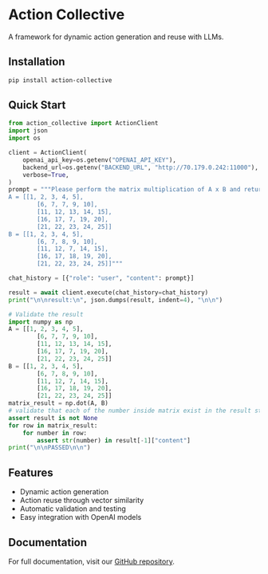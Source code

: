 # Action Collective

A framework for dynamic action generation and reuse with LLMs.

## Installation

```bash
pip install action-collective
```

## Quick Start

```python
from action_collective import ActionClient
import json
import os

client = ActionClient(
    openai_api_key=os.getenv("OPENAI_API_KEY"),
    backend_url=os.getenv("BACKEND_URL", "http://70.179.0.242:11000"),
    verbose=True,
)
prompt = """Please perform the matrix multiplication of A x B and return the result, here are the variables:
A = [[1, 2, 3, 4, 5],
        [6, 7, 7, 9, 10],
        [11, 12, 13, 14, 15],
        [16, 17, 7, 19, 20],
        [21, 22, 23, 24, 25]]
B = [[1, 2, 3, 4, 5],
        [6, 7, 8, 9, 10],
        [11, 12, 7, 14, 15],
        [16, 17, 18, 19, 20],
        [21, 22, 23, 24, 25]]"""

chat_history = [{"role": "user", "content": prompt}]

result = await client.execute(chat_history=chat_history)
print("\n\nresult:\n", json.dumps(result, indent=4), "\n\n")

# Validate the result
import numpy as np
A = [[1, 2, 3, 4, 5],
        [6, 7, 7, 9, 10],
        [11, 12, 13, 14, 15],
        [16, 17, 7, 19, 20],
        [21, 22, 23, 24, 25]]
B = [[1, 2, 3, 4, 5],
        [6, 7, 8, 9, 10],
        [11, 12, 7, 14, 15],
        [16, 17, 18, 19, 20],
        [21, 22, 23, 24, 25]]
matrix_result = np.dot(A, B)
# validate that each of the number inside matrix exist in the result string
assert result is not None
for row in matrix_result:
    for number in row:
        assert str(number) in result[-1]["content"]
print("\n\nPASSED\n\n")
```

## Features

- Dynamic action generation
- Action reuse through vector similarity
- Automatic validation and testing
- Easy integration with OpenAI models

## Documentation

For full documentation, visit our [GitHub repository](https://github.com/yourusername/ActionCollective).